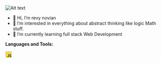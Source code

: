 ![Alt text](https://storage.googleapis.com/gweb-uniblog-publish-prod/original_images/Dino_non-birthday_version.gif)

- 👋 Hi, I’m revy novian
- 👀 I’m interested in everything about abstract thinking like logic Math stuff.
- 🌱 I’m currently learning full stack Web Development

**Languages and Tools:** 

<code><img height="20" src="https://raw.githubusercontent.com/github/explore/80688e429a7d4ef2fca1e82350fe8e3517d3494d/topics/javascript/javascript.png"></code>

<!---
revynovian/revynovian is a ✨ special ✨ repository because its `README.md` (this file) appears on your GitHub profile.
You can click the Preview link to take a look at your changes.
--->
